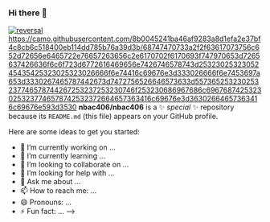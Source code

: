 ### Hi there 👋

[![reversal](https://capsule-render.vercel.app/api?type=rect&text=RECT&fontAlign=30&fontSize=30&desc=Use%20theme&descAlign=60&descAlignY=50&theme=radical)](https://camo.githubusercontent.com/8b0045241ba46af9283a8d1efa2e37bf4c8cb6c518400eb114dd785b76a39d3b/68747470733a2f2f63617073756c652d72656e6465722e76657263656c2e6170702f6170693f747970653d7265637426636f6c6f723d6772616469656e7426746578743d2532302532305245435425323025323026666f6e74416c69676e3d333026666f6e7453697a653d3330267465787442673d7472756526646573633d557365253230253237746578744267253237253230746f253230686967686c69676874253230253237746578742532372664657363416c69676e3d36302664657363416c69676e593d3530)https://camo.githubusercontent.com/8b0045241ba46af9283a8d1efa2e37bf4c8cb6c518400eb114dd785b76a39d3b/68747470733a2f2f63617073756c652d72656e6465722e76657263656c2e6170702f6170693f747970653d7265637426636f6c6f723d6772616469656e7426746578743d2532302532305245435425323025323026666f6e74416c69676e3d333026666f6e7453697a653d3330267465787442673d7472756526646573633d557365253230253237746578744267253237253230746f253230686967686c69676874253230253237746578742532372664657363416c69676e3d36302664657363416c69676e593d3530
**nbac406/nbac406** is a ✨ _special_ ✨ repository because its `README.md` (this file) appears on your GitHub profile.

Here are some ideas to get you started:

- 🔭 I’m currently working on ...
- 🌱 I’m currently learning ...
- 👯 I’m looking to collaborate on ...
- 🤔 I’m looking for help with ...
- 💬 Ask me about ...
- 📫 How to reach me: ...
- 😄 Pronouns: ...
- ⚡ Fun fact: ...
-->

